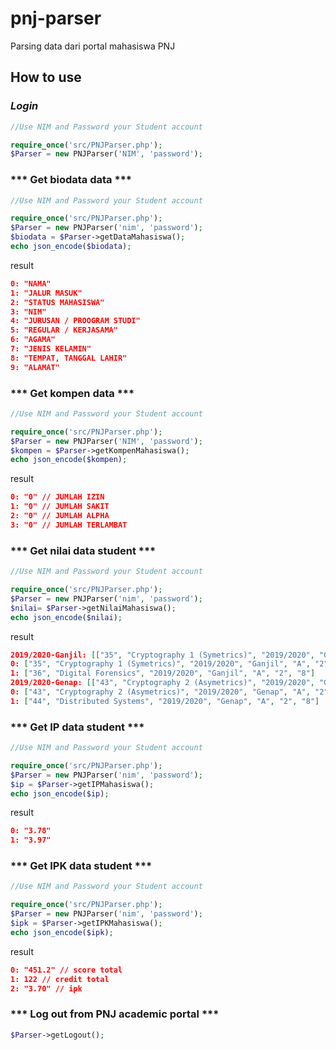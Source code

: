 # pnj-parser
Parsing data dari portal mahasiswa PNJ

## How to use
### ***Login***
```php
//Use NIM and Password your Student account

require_once('src/PNJParser.php');
$Parser = new PNJParser('NIM', 'password');
```
### *** Get biodata data ***

```php
//Use NIM and Password your Student account

require_once('src/PNJParser.php');
$Parser = new PNJParser('nim', 'password');
$biodata = $Parser->getDataMahasiswa();
echo json_encode($biodata);
```
result
```json
0: "NAMA"
1: "JALUR MASUK"
2: "STATUS MAHASISWA"
3: "NIM"
4: "JURUSAN / PROOGRAM STUDI"
5: "REGULAR / KERJASAMA"
6: "AGAMA"
7: "JENIS KELAMIN"
8: "TEMPAT, TANGGAL LAHIR"
9: "ALAMAT"
```
### *** Get kompen data ***
```php
//Use NIM and Password your Student account

require_once('src/PNJParser.php');
$Parser = new PNJParser('NIM', 'password');
$kompen = $Parser->getKompenMahasiswa();
echo json_encode($kompen);
```
result
```json
0: "0" // JUMLAH IZIN 
1: "0" // JUMLAH SAKIT
2: "0" // JUMLAH ALPHA 
3: "0" // JUMLAH TERLAMBAT
```

### *** Get nilai data student ***
```php
//Use NIM and Password your Student account

require_once('src/PNJParser.php');
$Parser = new PNJParser('nim', 'password');
$nilai= $Parser->getNilaiMahasiswa();
echo json_encode($nilai);
```
result
```json
2019/2020-Ganjil: [["35", "Cryptography 1 (Symetrics)", "2019/2020", "Ganjil", "A", "2", "8"],…]
0: ["35", "Cryptography 1 (Symetrics)", "2019/2020", "Ganjil", "A", "2", "8"]
1: ["36", "Digital Forensics", "2019/2020", "Ganjil", "A", "2", "8"]
2019/2020-Genap: [["43", "Cryptography 2 (Asymetrics)", "2019/2020", "Genap", "A", "2", "8"],…]
0: ["43", "Cryptography 2 (Asymetrics)", "2019/2020", "Genap", "A", "2", "8"]
1: ["44", "Distributed Systems", "2019/2020", "Genap", "A", "2", "8"]
```

### *** Get IP data student ***
```php
//Use NIM and Password your Student account

require_once('src/PNJParser.php');
$Parser = new PNJParser('nim', 'password');
$ip = $Parser->getIPMahasiswa();
echo json_encode($ip);
```
result
```json
0: "3.78"
1: "3.97"
```

### *** Get IPK data student ***
```php
//Use NIM and Password your Student account

require_once('src/PNJParser.php');
$Parser = new PNJParser('nim', 'password');
$ipk = $Parser->getIPKMahasiswa();
echo json_encode($ipk);
```
result
```json
0: "451.2" // score total
1: 122 // credit total 
2: "3.70" // ipk 
```

### *** Log out from PNJ academic portal ***
```php
$Parser->getLogout();
```
